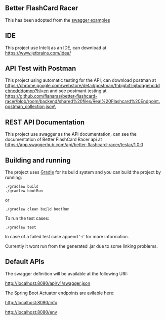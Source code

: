 ## Better FlashCard Racer

This has been adopted from the [swagger examples](https://github.com/swagger-api/swagger-samples/tree/master/java/inflector-springboot-jersey)

## IDE
This project use Intelij as an IDE, can download at https://www.jetbrains.com/idea/

## API Test with Postman
This project using automatic testing for the API, can download postman at https://chrome.google.com/webstore/detail/postman/fhbjgbiflinjbdggehcddcbncdddomop?hl=en and see postmant testing at https://github.com/flanaras/better-flashcard-racer/blob/room/backend/shared%20files/Real%20Flashcard%20Endpoint.postman_collection.json\

## REST API Documentation
This project use swagger as the API documentation, can see the documentation of Better FlashCard Racer api at https://app.swaggerhub.com/api/better-flashcard-racer/testar/1.0.0

## Building and running

The project uses [Gradle](https://gradle.org/) for its build system and you can build the project by running:

	./gradlew build
	./gradlew bootRun
	
or

    ./gradlew clean build bootRun
    
To run the test cases:

    ./gradlew test
    
In case of a failed test case append '-i' for more information.
	
Currently it wont run from the generated .jar due to some linking problems.

## Default APIs

The swagger definition will be available at the following URI:

[http://localhost:8080/api/v1/swagger.json](http://localhost:8080/api/v1/swagger.json)

The Spring Boot Actuator endpoints are avilable here:

[http://localhost:8080/info](http://localhost:8080/info)

[http://localhost:8080/env](http://localhost:8080/env)
